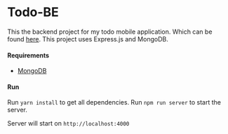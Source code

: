 # Todo-BE

This the backend project for my todo mobile application. Which can be found [here](https://github.com/hknakn/Todo-FE).
This project uses Express.js and MongoDB.

#### Requirements
- [MongoDB](https://docs.mongodb.com/manual/tutorial/install-mongodb-on-os-x/)

#### Run
Run `yarn install` to get all dependencies.
Run `npm run server` to start the server.

Server will start on `http://localhost:4000`

